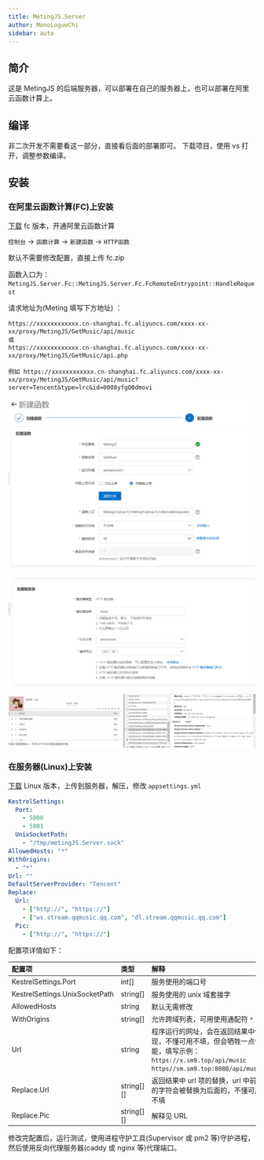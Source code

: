 ```yaml
---
title: MetingJS.Server
author: MonoLogueChi
sidebar: auto
---
```


## 简介

这是 MetingJS 的后端服务器，可以部署在自己的服务器上，也可以部署在阿里云函数计算上。

## 编译

非二次开发不需要看这一部分，直接看后面的部署即可。
下载项目，使用 vs 打开，调整参数编译。

## 安装

### 在阿里云函数计算(FC)上安装

[下载](https://github.com/u2sb/MetingJS.Server/releases) fc 版本，开通阿里云函数计算

`控制台` -> `函数计算` -> `新建函数` -> `HTTP函数`

默认不需要修改配置，直接上传 fc.zip

函数入口为：`MetingJS.Server.Fc::MetingJS.Server.Fc.FcRemoteEntrypoint::HandleRequest`

请求地址为(Meting 填写下方地址) ：

```
https://xxxxxxxxxxxx.cn-shanghai.fc.aliyuncs.com/xxxx-xx-xx/proxy/MetingJS/GetMusic/api/music
或
https://xxxxxxxxxxxx.cn-shanghai.fc.aliyuncs.com/xxxx-xx-xx/proxy/MetingJS/GetMusic/api.php

例如 https://xxxxxxxxxxxx.cn-shanghai.fc.aliyuncs.com/xxxx-xx-xx/proxy/MetingJS/GetMusic/api/music?server=Tencent&type=lrc&id=0008yfgO0dmovi
```

![](/img/docs/metingjs.server-01.png)

![](/img/docs/metingjs.server-02.png)

![](/img/docs/metingjs.server-03.png)

### 在服务器(Linux)上安装

[下载](https://github.com/u2sb/MetingJS.Server/releases) Linux 版本，上传到服务器，解压，修改 `appsettings.yml`

```yml appsettings.yml
KestrelSettings:
  Port:
    - 5000
    - 5001
  UnixSocketPath:
    - "/tmp/metingJS.Server.sock"
AllowedHosts: "*"
WithOrigins:
  - "*"
Url: ""
DefaultServerProvider: "Tencent"
Replace:
  Url:
    - ["http://", "https://"]
    - ["ws.stream.qqmusic.qq.com", "dl.stream.qqmusic.qq.com"]
  Pic:
    - ["http://", "https://"]
```

配置项详情如下：

| 配置项                         | 类型       | 解释                                                                                                                                          |
| :----------------------------- | :--------- | :-------------------------------------------------------------------------------------------------------------------------------------------- |
| KestrelSettings.Port           | int[]      | 服务使用的端口号                                                                                                                              |
| KestrelSettings.UnixSocketPath | string[]   | 服务使用的 unix 域套接字                                                                                                                      |
| AllowedHosts                   | string     | 默认无需修改                                                                                                                                  |
| WithOrigins                    | string[]   | 允许跨域列表，可用使用通配符 `*`                                                                                                              |
| Url                            | string     | 程序运行的网址，会在返回结果中体现，不懂可用不填，但会牺牲一点性能，填写示例：`https://x.sm9.top/api/music` `https//sm.sm9.top:8080/api/music` |
| Replace.Url                    | string[][] | 返回结果中 url 项的替换，url 中前面的字符会被替换为后面的，不懂可用不填                                                                       |
| Replace.Pic                    | string[][] | 解释见 URL                                                                                                                                    |

修改完配置后，运行测试，使用进程守护工具(Supervisor 或 pm2 等)守护进程，然后使用反向代理服务器(caddy 或 nginx 等)代理端口。
